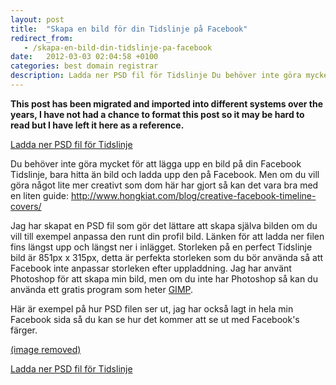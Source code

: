 ```yaml
---
layout: post
title:  "Skapa en bild för din Tidslinje på Facebook"
redirect_from:
   - /skapa-en-bild-din-tidslinje-pa-facebook
date:   2012-03-03 02:04:58 +0100
categories: best domain registrar
description: Ladda ner PSD fil för Tidslinje Du behöver inte göra mycket för att lägga upp en bild på din Facebook Tidslin...
---
```


**This post has been migrated and imported into different systems over the years, I have not had a chance to format this post so it may be hard to read but I have left it here as a reference.**

[Ladda ner PSD fil för Tidslinje](http://markustenghamn.com/wp-content/uploads/2012/03/fbtut.psd_.zip)  
  
 Du behöver inte göra mycket för att lägga upp en bild på din Facebook Tidslinje, bara hitta än bild och ladda upp den på Facebook. Men om du vill göra något lite mer creativt som dom här har gjort så kan det vara bra med en liten guide: <http://www.hongkiat.com/blog/creative-facebook-timeline-covers/>  
  
 Jag har skapat en PSD fil som gör det lättare att skapa själva bilden om du vill till exempel anpassa den runt din profil bild. Länken för att ladda ner filen fins längst upp och längst ner i inlägget. Storleken på en perfect Tidslinje bild är 851px x 315px, detta är perfekta storleken som du bör använda så att Facebook inte anpassar storleken efter uppladdning. Jag har använt Photoshop för att skapa min bild, men om du inte har Photoshop så kan du använda ett gratis program som heter [GIMP](http://www.gimp.org/).  
  
 Här är exempel på hur PSD filen ser ut, jag har också lagt in hela min Facebook sida så du kan se hur det kommer att se ut med Facebook's färger.  
  
[(image removed)](http://markustenghamn.com/wp-content/uploads/2012/03/fbtutpsdprev2.png)  
  
[Ladda ner PSD fil för Tidslinje](http://markustenghamn.com/wp-content/uploads/2012/03/fbtut.psd_.zip)